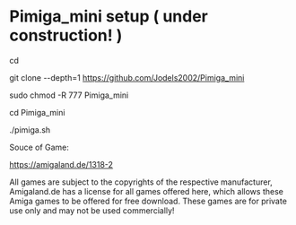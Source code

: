# Pimiga_mini setup ( under construction! )

cd

git clone --depth=1 https://github.com/Jodels2002/Pimiga_mini

sudo chmod -R 777 Pimiga_mini

cd Pimiga_mini


./pimiga.sh


Souce of Game:

https://amigaland.de/1318-2

All games are subject to the copyrights of the respective manufacturer, Amigaland.de has a license for all games offered here, which allows these Amiga games to be offered for free download. These games are for private use only and may not be used commercially! 
